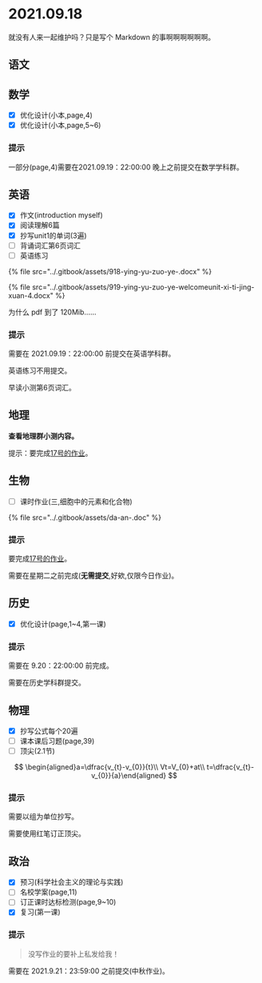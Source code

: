 # 2021.09.18

就没有人来一起维护吗？只是写个 Markdown 的事啊啊啊啊啊啊。

## 语文



## 数学

* [x] 优化设计\(小本,page,4\)
* [x] 优化设计\(小本,page,5~6\)

### 提示

一部分\(page,4\)需要在2021.09.19：22:00:00 晚上之前提交在数学学科群。

## 英语

* [x] 作文\(introduction myself\)
* [x] 阅读理解6篇
* [x] 抄写unit1的单词\(3遍\)
* [ ] 背诵词汇第6页词汇
* [ ] 英语练习

{% file src="../.gitbook/assets/918-ying-yu-zuo-ye-.docx" %}

{% file src="../.gitbook/assets/919-ying-yu-zuo-ye-welcomeunit-xi-ti-jing-xuan-4.docx" %}

为什么 pdf 到了 120Mib......

### 提示

需要在 2021.09.19：22:00:00 前提交在英语学科群。

英语练习不用提交。

早读小测第6页词汇。

## 地理

**查看地理群小测内容。**

提示：要完成[17号的作业](https://yuioto.gitbook.io/homework/zuo-ye-dan/2021.09.16#sheng-wu)。

## 生物

* [ ] 课时作业\(三,细胞中的元素和化合物\)

{% file src="../.gitbook/assets/da-an-.doc" %}

### 提示

要完成[17号的作业](https://yuioto.gitbook.io/homework/zuo-ye-dan/2021.09.17#sheng-wu)。

需要在星期二之前完成\(**无需提交**,好欸,仅限今日作业\)。

## 历史

* [x] 优化设计\(page,1~4,第一课\)

### 提示 

需要在 9.20：22:00:00 前完成。

需要在历史学科群提交。

## 物理

* [x] 抄写公式每个20遍
* [ ] 课本课后习题\(page,39\)
* [ ] 顶尖\(2.1节\)

$$
\begin{aligned}a=\dfrac{v_{t}-v_{0}}{t}\\
Vt=V_{0}+at\\
t=\dfrac{v_{t}-v_{0}}{a}\end{aligned}
$$

### 提示

需要以组为单位抄写。

需要使用红笔订正顶尖。

## 政治

* [x] 预习\(科学社会主义的理论与实践\)
* [ ] 名校学案\(page,11\)
* [ ] 订正课时达标检测\(page,9~10\)
* [x] 复习\(第一课\)

### 提示

> 没写作业的要补上私发给我！

需要在 2021.9.21：23:59:00 之前提交\(中秋作业\)。


